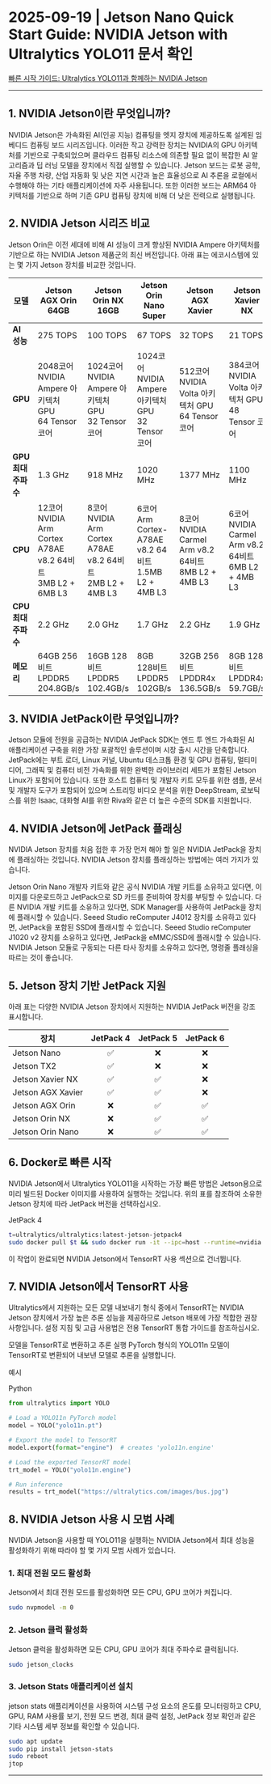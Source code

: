 # 2025-09-19 | Jetson Nano Quick Start Guide: NVIDIA Jetson with Ultralytics YOLO11 문서 확인

[빠른 시작 가이드: Ultralytics YOLO11과 함께하는 NVIDIA Jetson](https://docs.ultralytics.com/ko/guides/nvidia-jetson/#nvidia-jetson-agx-orin-developer-kit-64gb_1)

---

## 1. NVIDIA Jetson이란 무엇입니까?
NVIDIA Jetson은 가속화된 AI(인공 지능) 컴퓨팅을 엣지 장치에 제공하도록 설계된 임베디드 컴퓨팅 보드 시리즈입니다. 이러한 작고 강력한 장치는 NVIDIA의 GPU 아키텍처를 기반으로 구축되었으며 클라우드 컴퓨팅 리소스에 의존할 필요 없이 복잡한 AI 알고리즘과 딥 러닝 모델을 장치에서 직접 실행할 수 있습니다. Jetson 보드는 로봇 공학, 자율 주행 차량, 산업 자동화 및 낮은 지연 시간과 높은 효율성으로 AI 추론을 로컬에서 수행해야 하는 기타 애플리케이션에 자주 사용됩니다. 또한 이러한 보드는 ARM64 아키텍처를 기반으로 하며 기존 GPU 컴퓨팅 장치에 비해 더 낮은 전력으로 실행됩니다.

## 2. NVIDIA Jetson 시리즈 비교
Jetson Orin은 이전 세대에 비해 AI 성능이 크게 향상된 NVIDIA Ampere 아키텍처를 기반으로 하는 NVIDIA Jetson 제품군의 최신 버전입니다. 아래 표는 에코시스템에 있는 몇 가지 Jetson 장치를 비교한 것입니다.

| 모델                        | Jetson AGX Orin 64GB | Jetson Orin NX 16GB | Jetson Orin Nano Super | Jetson AGX Xavier | Jetson Xavier NX | Jetson Nano      |
|-----------------------------|----------------------|---------------------|------------------------|-------------------|------------------|------------------|
| **AI 성능**                 | 275 TOPS             | 100 TOPS            | 67 TOPS                | 32 TOPS           | 21 TOPS          | 472 GFLOPS       |
| **GPU**                     | 2048코어 NVIDIA Ampere 아키텍처 GPU<br>64 Tensor 코어 | 1024코어 NVIDIA Ampere 아키텍처 GPU<br>32 Tensor 코어 | 1024코어 NVIDIA Ampere 아키텍처 GPU<br>32 Tensor 코어 | 512코어 NVIDIA Volta 아키텍처 GPU<br>64 Tensor 코어 | 384코어 NVIDIA Volta 아키텍처 GPU<br>48 Tensor 코어 | 128코어 NVIDIA Maxwell 아키텍처 GPU |
| **GPU 최대 주파수**         | 1.3 GHz              | 918 MHz             | 1020 MHz               | 1377 MHz          | 1100 MHz         | 921 MHz          |
| **CPU**                     | 12코어 NVIDIA Arm Cortex A78AE v8.2 64비트<br>3MB L2 + 6MB L3 | 8코어 NVIDIA Arm Cortex A78AE v8.2 64비트<br>2MB L2 + 4MB L3 | 6코어 Arm Cortex-A78AE v8.2 64비트<br>1.5MB L2 + 4MB L3 | 8코어 NVIDIA Carmel Arm v8.2 64비트<br>8MB L2 + 4MB L3 | 6코어 NVIDIA Carmel Arm v8.2 64비트<br>6MB L2 + 4MB L3 | 쿼드 코어 Arm Cortex-A57 MPCore 프로세서 |
| **CPU 최대 주파수**         | 2.2 GHz              | 2.0 GHz             | 1.7 GHz                | 2.2 GHz           | 1.9 GHz          | 1.43 GHz         |
| **메모리**                  | 64GB 256비트 LPDDR5<br>204.8GB/s | 16GB 128비트 LPDDR5<br>102.4GB/s | 8GB 128비트 LPDDR5<br>102GB/s | 32GB 256비트 LPDDR4x<br>136.5GB/s | 8GB 128비트 LPDDR4x<br>59.7GB/s | 4GB 64비트 LPDDR4<br>25.6GB/s |

## 3. NVIDIA JetPack이란 무엇입니까?
Jetson 모듈에 전원을 공급하는 NVIDIA JetPack SDK는 엔드 투 엔드 가속화된 AI 애플리케이션 구축을 위한 가장 포괄적인 솔루션이며 시장 출시 시간을 단축합니다. JetPack에는 부트 로더, Linux 커널, Ubuntu 데스크톱 환경 및 GPU 컴퓨팅, 멀티미디어, 그래픽 및 컴퓨터 비전 가속화를 위한 완벽한 라이브러리 세트가 포함된 Jetson Linux가 포함되어 있습니다. 또한 호스트 컴퓨터 및 개발자 키트 모두를 위한 샘플, 문서 및 개발자 도구가 포함되어 있으며 스트리밍 비디오 분석을 위한 DeepStream, 로보틱스를 위한 Isaac, 대화형 AI를 위한 Riva와 같은 더 높은 수준의 SDK를 지원합니다.

## 4. NVIDIA Jetson에 JetPack 플래싱
NVIDIA Jetson 장치를 처음 접한 후 가장 먼저 해야 할 일은 NVIDIA JetPack을 장치에 플래싱하는 것입니다. NVIDIA Jetson 장치를 플래싱하는 방법에는 여러 가지가 있습니다.

Jetson Orin Nano 개발자 키트와 같은 공식 NVIDIA 개발 키트를 소유하고 있다면, 이미지를 다운로드하고 JetPack으로 SD 카드를 준비하여 장치를 부팅할 수 있습니다.
다른 NVIDIA 개발 키트를 소유하고 있다면, SDK Manager를 사용하여 JetPack을 장치에 플래시할 수 있습니다.
Seeed Studio reComputer J4012 장치를 소유하고 있다면, JetPack을 포함된 SSD에 플래시할 수 있습니다. Seeed Studio reComputer J1020 v2 장치를 소유하고 있다면, JetPack을 eMMC/SSD에 플래시할 수 있습니다.
NVIDIA Jetson 모듈로 구동되는 다른 타사 장치를 소유하고 있다면, 명령줄 플래싱을 따르는 것이 좋습니다.


## 5. Jetson 장치 기반 JetPack 지원
아래 표는 다양한 NVIDIA Jetson 장치에서 지원하는 NVIDIA JetPack 버전을 강조 표시합니다.

| 장치                | JetPack 4 | JetPack 5 | JetPack 6 |
|---------------------|:---------:|:---------:|:---------:|
| Jetson Nano         |    ✅     |    ❌     |    ❌     |
| Jetson TX2          |    ✅     |    ❌     |    ❌     |
| Jetson Xavier NX    |    ✅     |    ✅     |    ❌     |
| Jetson AGX Xavier   |    ✅     |    ✅     |    ❌     |
| Jetson AGX Orin     |    ❌     |    ✅     |    ✅     |
| Jetson Orin NX      |    ❌     |    ✅     |    ✅     |
| Jetson Orin Nano    |    ❌     |    ✅     |    ✅     |

## 6. Docker로 빠른 시작
NVIDIA Jetson에서 Ultralytics YOLO11을 시작하는 가장 빠른 방법은 Jetson용으로 미리 빌드된 Docker 이미지를 사용하여 실행하는 것입니다. 위의 표를 참조하여 소유한 Jetson 장치에 따라 JetPack 버전을 선택하십시오.


JetPack 4
```bash
t=ultralytics/ultralytics:latest-jetson-jetpack4
sudo docker pull $t && sudo docker run -it --ipc=host --runtime=nvidia $t
```
이 작업이 완료되면 NVIDIA Jetson에서 TensorRT 사용 섹션으로 건너뜁니다.

## 7. NVIDIA Jetson에서 TensorRT 사용
Ultralytics에서 지원하는 모든 모델 내보내기 형식 중에서 TensorRT는 NVIDIA Jetson 장치에서 가장 높은 추론 성능을 제공하므로 Jetson 배포에 가장 적합한 권장 사항입니다. 설정 지침 및 고급 사용법은 전용 TensorRT 통합 가이드를 참조하십시오.

모델을 TensorRT로 변환하고 추론 실행
PyTorch 형식의 YOLO11n 모델이 TensorRT로 변환되어 내보낸 모델로 추론을 실행합니다.

예시

Python
```python
from ultralytics import YOLO

# Load a YOLO11n PyTorch model
model = YOLO("yolo11n.pt")

# Export the model to TensorRT
model.export(format="engine")  # creates 'yolo11n.engine'

# Load the exported TensorRT model
trt_model = YOLO("yolo11n.engine")

# Run inference
results = trt_model("https://ultralytics.com/images/bus.jpg")
```

## 8. NVIDIA Jetson 사용 시 모범 사례
NVIDIA Jetson을 사용할 때 YOLO11을 실행하는 NVIDIA Jetson에서 최대 성능을 활성화하기 위해 따라야 할 몇 가지 모범 사례가 있습니다.

### 1. 최대 전원 모드 활성화
Jetson에서 최대 전원 모드를 활성화하면 모든 CPU, GPU 코어가 켜집니다.

```bash
sudo nvpmodel -m 0
```
### 2. Jetson 클럭 활성화
Jetson 클럭을 활성화하면 모든 CPU, GPU 코어가 최대 주파수로 클럭됩니다.

```bash
sudo jetson_clocks
```
### 3. Jetson Stats 애플리케이션 설치
jetson stats 애플리케이션을 사용하여 시스템 구성 요소의 온도를 모니터링하고 CPU, GPU, RAM 사용률 보기, 전원 모드 변경, 최대 클럭 설정, JetPack 정보 확인과 같은 기타 시스템 세부 정보를 확인할 수 있습니다.

```bash
sudo apt update
sudo pip install jetson-stats
sudo reboot
jtop
```
---